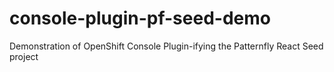 # console-plugin-pf-seed-demo
Demonstration of OpenShift Console Plugin-ifying the Patternfly React Seed project
